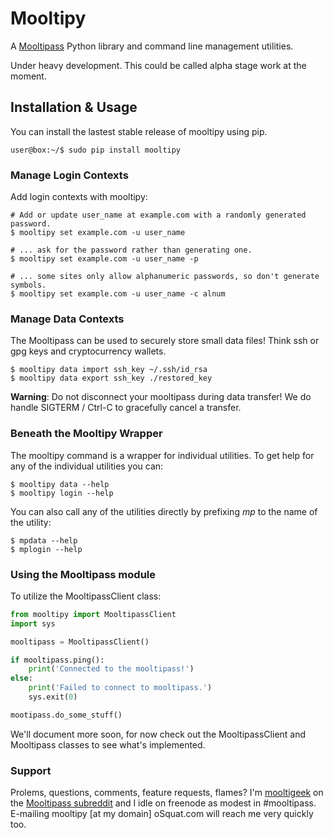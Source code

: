 # Mooltipy
A [Mooltipass](http://themooltipass.com) Python library and command line
management utilities.

Under heavy development. This could be called alpha stage work at the moment.


## Installation & Usage
You can install the lastest stable release of mooltipy using pip.
```
user@box:~/$ sudo pip install mooltipy
```

### Manage Login Contexts
Add login contexts with mooltipy:

```
# Add or update user_name at example.com with a randomly generated password.
$ mooltipy set example.com -u user_name

# ... ask for the password rather than generating one.
$ mooltipy set example.com -u user_name -p

# ... some sites only allow alphanumeric passwords, so don't generate symbols.
$ mooltipy set example.com -u user_name -c alnum
```

### Manage Data Contexts
The Mooltipass can be used to securely store small data files! Think ssh or gpg
keys and cryptocurrency wallets.

```
$ mooltipy data import ssh_key ~/.ssh/id_rsa
$ mooltipy data export ssh_key ./restored_key
```

**Warning**: Do not disconnect your mooltipass during data transfer! We do
handle SIGTERM / Ctrl-C to gracefully cancel a transfer.

### Beneath the Mooltipy Wrapper
The mooltipy command is a wrapper for individual utilities. To get help for any
of the individual utilities you can:
```
$ mooltipy data --help
$ mooltipy login --help
```
You can also call any of the utilities directly by prefixing *mp* to the name
of the utility:
```
$ mpdata --help
$ mplogin --help
```

### Using the Mooltipass module
To utilize the MooltipassClient class:
```python
from mooltipy import MooltipassClient
import sys

mooltipass = MooltipassClient()

if mooltipass.ping():
    print('Connected to the mooltipass!')
else:
    print('Failed to connect to mooltipass.')
    sys.exit(0)

mootipass.do_some_stuff()
```

We'll document more soon, for now check out the MooltipassClient and
Mooltipass classes to see what's implemented.

### Support
Prolems, questions, comments, feature requests, flames? I'm
[mooltigeek](http://reddit.com/u/mooltigeek) on the
[Mooltipass subreddit](http://reddit.com/r/mooltipass) and I idle on freenode
as modest in #mooltipass. E-mailing mooltipy [at my domain] oSquat.com will reach
me very quickly too.
